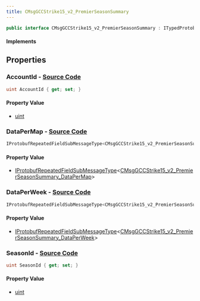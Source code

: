 ```yaml
---
title: CMsgGCCStrike15_v2_PremierSeasonSummary
---
```


```csharp
public interface CMsgGCCStrike15_v2_PremierSeasonSummary : ITypedProtobuf<CMsgGCCStrike15_v2_PremierSeasonSummary>, INativeHandle
```

#### Implements

## Properties

### **AccountId** - [Source Code](https://github.com/swiftly-solution/swiftlys2/blob/main/managed/src/SwiftlyS2.Generated/Protobufs/Interfaces/CMsgGCCStrike15_v2_PremierSeasonSummary.cs#L13)

```csharp
uint AccountId { get; set; }
```

#### Property Value

- [uint](https://learn.microsoft.com/dotnet/api/system.uint32)

### **DataPerMap** - [Source Code](https://github.com/swiftly-solution/swiftlys2/blob/main/managed/src/SwiftlyS2.Generated/Protobufs/Interfaces/CMsgGCCStrike15_v2_PremierSeasonSummary.cs#L22)

```csharp
IProtobufRepeatedFieldSubMessageType<CMsgGCCStrike15_v2_PremierSeasonSummary_DataPerMap> DataPerMap { get; }
```

#### Property Value

- [IProtobufRepeatedFieldSubMessageType](/docs/api/shared/netmessages/iprotobufrepeatedfieldsubmessagetype-1)<[CMsgGCCStrike15_v2_PremierSeasonSummary_DataPerMap](/docs/api/shared/protobufdefinitions/cmsggccstrike15_v2_premierseasonsummary_datapermap)>

### **DataPerWeek** - [Source Code](https://github.com/swiftly-solution/swiftlys2/blob/main/managed/src/SwiftlyS2.Generated/Protobufs/Interfaces/CMsgGCCStrike15_v2_PremierSeasonSummary.cs#L19)

```csharp
IProtobufRepeatedFieldSubMessageType<CMsgGCCStrike15_v2_PremierSeasonSummary_DataPerWeek> DataPerWeek { get; }
```

#### Property Value

- [IProtobufRepeatedFieldSubMessageType](/docs/api/shared/netmessages/iprotobufrepeatedfieldsubmessagetype-1)<[CMsgGCCStrike15_v2_PremierSeasonSummary_DataPerWeek](/docs/api/shared/protobufdefinitions/cmsggccstrike15_v2_premierseasonsummary_dataperweek)>

### **SeasonId** - [Source Code](https://github.com/swiftly-solution/swiftlys2/blob/main/managed/src/SwiftlyS2.Generated/Protobufs/Interfaces/CMsgGCCStrike15_v2_PremierSeasonSummary.cs#L16)

```csharp
uint SeasonId { get; set; }
```

#### Property Value

- [uint](https://learn.microsoft.com/dotnet/api/system.uint32)

